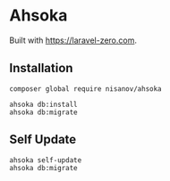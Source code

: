 # Ahsoka

Built with https://laravel-zero.com.

## Installation

```shell
composer global require nisanov/ahsoka
```

```shell
ahsoka db:install
ahsoka db:migrate
```

## Self Update

```shell
ahsoka self-update
ahsoka db:migrate
```
